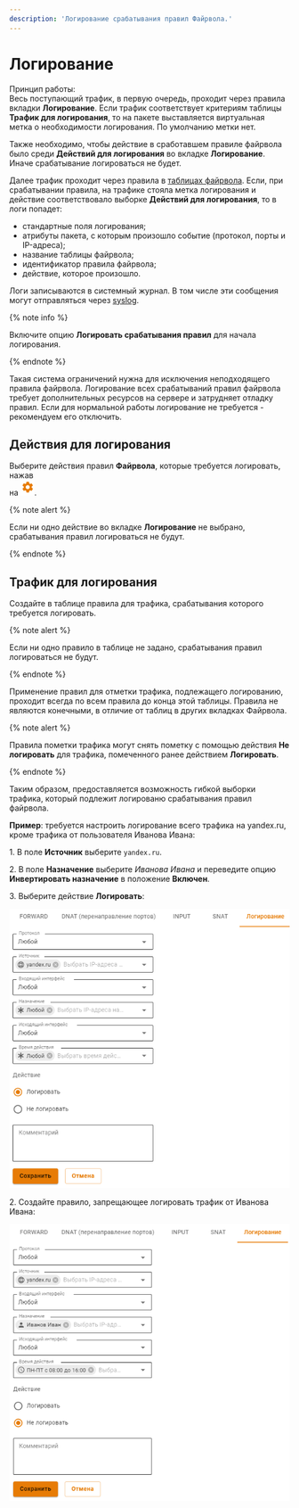```yaml
---
description: 'Логирование срабатывания правил Файрвола.'
---
```


# Логирование

Принцип работы:\
Весь поступающий трафик, в первую очередь, проходит через правила вкладки **Логирование**. Если трафик соответствует критериям таблицы **Трафик для логирования**, то на пакете выставляется виртуальная метка о необходимости логирования. По умолчанию метки нет.

Также необходимо, чтобы действие в сработавшем правиле файрвола было среди **Действий для логирования** во вкладке **Логирование**. Иначе срабатывание логироваться не будет.

Далее трафик проходит через правила в [таблицах файрвола](firewall-tables.md). Если, при срабатывании правила, на трафике стояла метка логирования и действие соответствовало выборке **Действий для логирования**, то в логи попадет:
* стандартные поля логирования;
* атрибуты пакета, с которым произошло событие (протокол, порты и IP-адреса);
* название таблицы файрвола;
* идентификатор правила файрвола;
* действие, которое произошло.

Логи записываются в системный журнал. В том числе эти сообщения могут отправляться через [syslog](../monitor/syslog.md). 

{% note info %}

Включите опцию **Логировать срабатывания правил** для начала логирования.

{% endnote %}

Такая система ограничений нужна для исключения неподходящего правила файрвола. Логирование всех срабатываний правил файрвола требует дополнительных ресурсов на сервере и затрудняет отладку правил. Если для нормальной работы логирование не требуется - рекомендуем его отключить.

## Действия для логирования

Выберите действия правил **Файрвола**, которые требуется логировать, нажав\
на ![](../../../_images/icon-gear.png).

{% note alert %}

Если ни одно действие во вкладке **Логирование** не выбрано, срабатывания правил логироваться не будут.

{% endnote %}

## Трафик для логирования

Создайте в таблице правила для трафика, срабатывания которого требуется логировать.

{% note alert %}

Если ни одно правило в таблице не задано, срабатывания правил логироваться не будут.

{% endnote %}

Применение правил для отметки трафика, подлежащего логированию, проходит всегда по всем правила до конца этой таблицы. Правила не являются конечными, в отличие от таблиц в других вкладках Файрвола.

{% note alert %}

Правила пометки трафика могут снять пометку с помощью действия **Не логировать** для трафика, помеченного ранее действием  **Логировать**.&#x20;

{% endnote %}

Таким образом, предоставляется возможность гибкой выборки трафика, который подлежит логированю срабатывания правил файрвола.

**Пример**: требуется настроить логирование всего трафика на yandex.ru, кроме трафика от пользователя Иванова Ивана:

1\. В поле **Источник** выберите `yandex.ru`.

2\. В поле **Назначение** выберите _Иванова Ивана_ и переведите опцию **Инвертировать назначение** в положение **Включен**.

3\. Выберите действие **Логировать**:

![](../../../_images/logging.png)

2\. Создайте правило, запрещающее логировать трафик от Иванова Ивана:

![](../../../_images/logging1.png)

